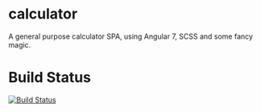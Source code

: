 # calculator
A general purpose calculator SPA, using Angular 7, SCSS and some fancy magic.

# Build Status
[![Build Status](https://dev.azure.com/digitalpeculiarity/Calculator/_apis/build/status/JadedEric.calculator?branchName=development)](https://dev.azure.com/digitalpeculiarity/Calculator/_build/latest?definitionId=1&branchName=development)
